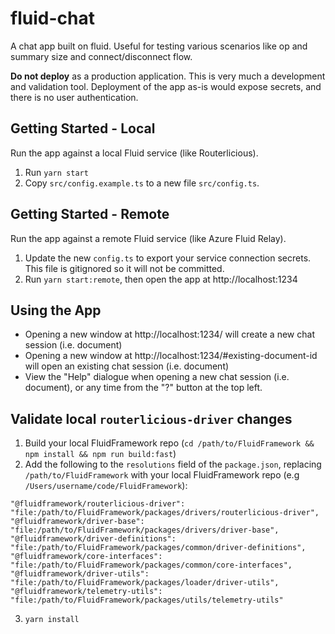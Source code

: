 # fluid-chat

A chat app built on fluid. Useful for testing various scenarios like op and summary size and connect/disconnect flow.

**Do not deploy** as a production application. This is very much a development and validation tool. Deployment of the app as-is would expose secrets, and there is no user authentication.

## Getting Started - Local

Run the app against a local Fluid service (like Routerlicious).

1. Run `yarn start`
2. Copy `src/config.example.ts` to a new file `src/config.ts`.

## Getting Started - Remote

Run the app against a remote Fluid service (like Azure Fluid Relay).

1. Update the new `config.ts` to export your service connection secrets. This file is gitignored so it will not be committed.
2. Run `yarn start:remote`, then open the app at http://localhost:1234

## Using the App

- Opening a new window at http://localhost:1234/ will create a new chat session (i.e. document)
- Opening a new window at http://localhost:1234/#existing-document-id will open an existing chat session (i.e. document)
- View the "Help" dialogue when opening a new chat session (i.e. document), or any time from the "?" button at the top left.

## Validate local `routerlicious-driver` changes

1. Build your local FluidFramework repo (`cd /path/to/FluidFramework && npm install && npm run build:fast`)
2. Add the following to the `resolutions` field of the `package.json`, replacing `/path/to/FluidFramework` with your local FluidFramework repo (e.g `/Users/username/code/FluidFramework`):
```
"@fluidframework/routerlicious-driver": "file:/path/to/FluidFramework/packages/drivers/routerlicious-driver",
"@fluidframework/driver-base": "file:/path/to/FluidFramework/packages/drivers/driver-base",
"@fluidframework/driver-definitions": "file:/path/to/FluidFramework/packages/common/driver-definitions",
"@fluidframework/core-interfaces": "file:/path/to/FluidFramework/packages/common/core-interfaces",
"@fluidframework/driver-utils": "file:/path/to/FluidFramework/packages/loader/driver-utils",
"@fluidframework/telemetry-utils": "file:/path/to/FluidFramework/packages/utils/telemetry-utils"
```
3. `yarn install`
